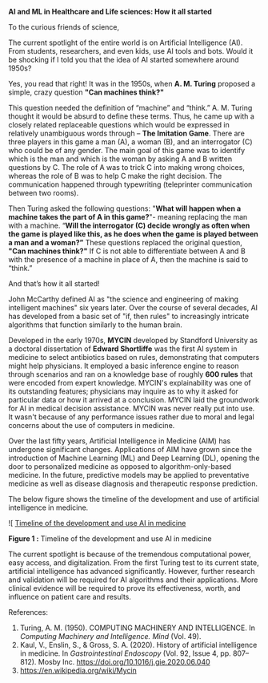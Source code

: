 **AI and ML in Healthcare and Life sciences: How it all started**

To the curious friends of science,

The current spotlight of the entire world is on Artificial Intelligence (AI). From students, researchers, and even kids, use AI tools and bots. Would it be shocking if I told you that the idea of AI started somewhere around 1950s?

Yes, you read that right! It was in the 1950s, when **A. M. Turing** proposed a simple, crazy question **"Can machines think?"**

This question needed the definition of “machine” and “think.” A. M. Turing thought it would be absurd to define these terms. Thus, he came up with a closely related replaceable questions which would be expressed in relatively unambiguous words through – **The Imitation Game**. There are three players in this game a man (A), a woman (B), and an interrogator (C) who could be of any gender. The main goal of this game was to identify which is the man and which is the woman by asking A and B written questions by C. The role of A was to trick C into making wrong choices, whereas the role of B was to help C make the right decision. The communication happened through typewriting (teleprinter communication between two rooms).

Then Turing asked the following questions: "**What will happen when a machine takes the part of A in this game?**"- meaning replacing the man with a machine. “**Will the interrogator (C) decide wrongly as often when the game is played like this, as he does when the game is played between a man and a woman?”** These questions replaced the original question, **"Can machines think?"** If C is not able to differentiate between A and B with the presence of a machine in place of A, then the machine is said to “think.”

And that’s how it all started!

John McCarthy defined AI as "the science and engineering of making intelligent machines" six years later. Over the course of several decades, AI has developed from a basic set of "if, then rules" to increasingly intricate algorithms that function similarly to the human brain.

Developed in the early 1970s, **MYCIN** developed by Standford University as a doctoral dissertation of **Edward Shortliffe** was the first AI system in medicine to select antibiotics based on rules, demonstrating that computers might help physicians. It employed a basic inference engine to reason through scenarios and ran on a knowledge base of roughly **600 rules** that were encoded from expert knowledge. MYCIN's explainability was one of its outstanding features; physicians may inquire as to why it asked for particular data or how it arrived at a conclusion. MYCIN laid the groundwork for AI in medical decision assistance. MYCIN was never really put into use. It wasn't because of any performance issues rather due to moral and legal concerns about the use of computers in medicine.

Over the last fifty years, Artificial Intelligence in Medicine (AIM) has undergone significant changes. Applications of AIM have grown since the introduction of Machine Learning (ML) and Deep Learning (DL), opening the door to personalized medicine as opposed to algorithm-only-based medicine. In the future, predictive models may be applied to preventative medicine as well as disease diagnosis and therapeutic response prediction.

The below figure shows the timeline of the development and use of artificial intelligence in medicine.

![ [Timeline of the development and use AI in medicine](Week1_Figure1.png)

**Figure 1 :** Timeline of the development and use AI in medicine

The current spotlight is because of the tremendous computational power, easy access, and digitalization. From the first Turing test to its current state, artificial intelligence has advanced significantly. However, further research and validation will be required for AI algorithms and their applications. More clinical evidence will be required to prove its effectiveness, worth, and influence on patient care and results.

References:

1.  Turing, A. M. (1950). COMPUTING MACHINERY AND INTELLIGENCE. In *Computing Machinery and Intelligence. Mind* (Vol. 49).
2.  Kaul, V., Enslin, S., & Gross, S. A. (2020). History of artificial intelligence in medicine. In *Gastrointestinal Endoscopy* (Vol. 92, Issue 4, pp. 807–812). Mosby Inc. https://doi.org/10.1016/j.gie.2020.06.040
3.  <https://en.wikipedia.org/wiki/Mycin>
